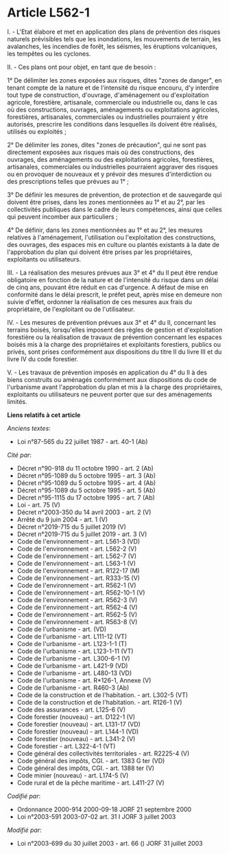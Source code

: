 # Article L562-1

I. - L'Etat élabore et met en application des plans de prévention des risques naturels prévisibles tels que les inondations,
les mouvements de terrain, les avalanches, les incendies de forêt, les séismes, les éruptions volcaniques, les tempêtes ou
les cyclones.

II. - Ces plans ont pour objet, en tant que de besoin :

1° De délimiter les zones exposées aux risques, dites "zones de danger", en tenant compte de la nature et de l'intensité du
risque encouru, d'y interdire tout type de construction, d'ouvrage, d'aménagement ou d'exploitation agricole, forestière,
artisanale, commerciale ou industrielle ou, dans le cas où des constructions, ouvrages, aménagements ou exploitations
agricoles, forestières, artisanales, commerciales ou industrielles pourraient y être autorisés, prescrire les conditions dans
lesquelles ils doivent être réalisés, utilisés ou exploités ;

2° De délimiter les zones, dites "zones de précaution", qui ne sont pas directement exposées aux risques mais où des
constructions, des ouvrages, des aménagements ou des exploitations agricoles, forestières, artisanales, commerciales ou
industrielles pourraient aggraver des risques ou en provoquer de nouveaux et y prévoir des mesures d'interdiction ou des
prescriptions telles que prévues au 1° ;

3° De définir les mesures de prévention, de protection et de sauvegarde qui doivent être prises, dans les zones mentionnées
au 1° et au 2°, par les collectivités publiques dans le cadre de leurs compétences, ainsi que celles qui peuvent incomber aux
particuliers ;

4° De définir, dans les zones mentionnées au 1° et au 2°, les mesures relatives à l'aménagement, l'utilisation ou
l'exploitation des constructions, des ouvrages, des espaces mis en culture ou plantés existants à la date de l'approbation du
plan qui doivent être prises par les propriétaires, exploitants ou utilisateurs.

III. - La réalisation des mesures prévues aux 3° et 4° du II peut être rendue obligatoire en fonction de la nature et de
l'intensité du risque dans un délai de cinq ans, pouvant être réduit en cas d'urgence. A défaut de mise en conformité dans le
délai prescrit, le préfet peut, après mise en demeure non suivie d'effet, ordonner la réalisation de ces mesures aux frais du
propriétaire, de l'exploitant ou de l'utilisateur.

IV. - Les mesures de prévention prévues aux 3° et 4° du II, concernant les terrains boisés, lorsqu'elles imposent des règles
de gestion et d'exploitation forestière ou la réalisation de travaux de prévention concernant les espaces boisés mis à la
charge des propriétaires et exploitants forestiers, publics ou privés, sont prises conformément aux dispositions du titre II
du livre III et du livre IV du code forestier.

V. - Les travaux de prévention imposés en application du 4° du II à des biens construits ou aménagés conformément aux
dispositions du code de l'urbanisme avant l'approbation du plan et mis à la charge des propriétaires, exploitants ou
utilisateurs ne peuvent porter que sur des aménagements limités.

**Liens relatifs à cet article**

_Anciens textes_:

  - Loi n°87-565 du 22 juillet 1987 - art. 40-1 (Ab)

_Cité par_:

  - Décret n°90-918 du 11 octobre 1990 - art. 2 (Ab)
  - Décret n°95-1089 du 5 octobre 1995 - art. 3 (Ab)
  - Décret n°95-1089 du 5 octobre 1995 - art. 4 (Ab)
  - Décret n°95-1089 du 5 octobre 1995 - art. 5 (Ab)
  - Décret n°95-1115 du 17 octobre 1995 - art. 7 (Ab)
  - Loi - art. 75 (V)
  - Décret n°2003-350 du 14 avril 2003 - art. 2 (V)
  - Arrêté du 9 juin 2004 - art. 1 (V)
  - Décret n°2019-715 du 5 juillet 2019 (V)
  - Décret n°2019-715 du 5 juillet 2019 - art. 3 (V)
  - Code de l'environnement - art. L561-3 (VD)
  - Code de l'environnement - art. L562-2 (V)
  - Code de l'environnement - art. L562-7 (V)
  - Code de l'environnement - art. L563-1 (V)
  - Code de l'environnement - art. R122-17 (M)
  - Code de l'environnement - art. R333-15 (V)
  - Code de l'environnement - art. R562-1 (V)
  - Code de l'environnement - art. R562-10-1 (V)
  - Code de l'environnement - art. R562-3 (V)
  - Code de l'environnement - art. R562-4 (V)
  - Code de l'environnement - art. R562-5 (V)
  - Code de l'environnement - art. R563-8 (V)
  - Code de l'urbanisme - art. (VD)
  - Code de l'urbanisme - art. L111-12 (VT)
  - Code de l'urbanisme - art. L123-1-1 (T)
  - Code de l'urbanisme - art. L123-1-11 (VT)
  - Code de l'urbanisme - art. L300-6-1 (V)
  - Code de l'urbanisme - art. L421-9 (VD)
  - Code de l'urbanisme - art. L480-13 (VD)
  - Code de l'urbanisme - art. R*126-1, Annexe (V)
  - Code de l'urbanisme - art. R460-3 (Ab)
  - Code de la construction et de l'habitation. - art. L302-5 (VT)
  - Code de la construction et de l'habitation. - art. R126-1 (V)
  - Code des assurances - art. L125-6 (V)
  - Code forestier (nouveau) - art. D122-1 (V)
  - Code forestier (nouveau) - art. L131-17 (VD)
  - Code forestier (nouveau) - art. L144-1 (VD)
  - Code forestier (nouveau) - art. L341-2 (V)
  - Code forestier - art. L322-4-1 (VT)
  - Code général des collectivités territoriales - art. R2225-4 (V)
  - Code général des impôts, CGI. - art. 1383 G ter (VD)
  - Code général des impôts, CGI. - art. 1388 ter (V)
  - Code minier (nouveau) - art. L174-5 (V)
  - Code rural et de la pêche maritime - art. L411-27 (V)

_Codifié par_:

  - Ordonnance 2000-914 2000-09-18 JORF 21 septembre 2000
  - Loi n°2003-591 2003-07-02 art. 31 I JORF 3 juillet 2003

_Modifié par_:

  - Loi n°2003-699 du 30 juillet 2003 - art. 66 () JORF 31 juillet 2003
